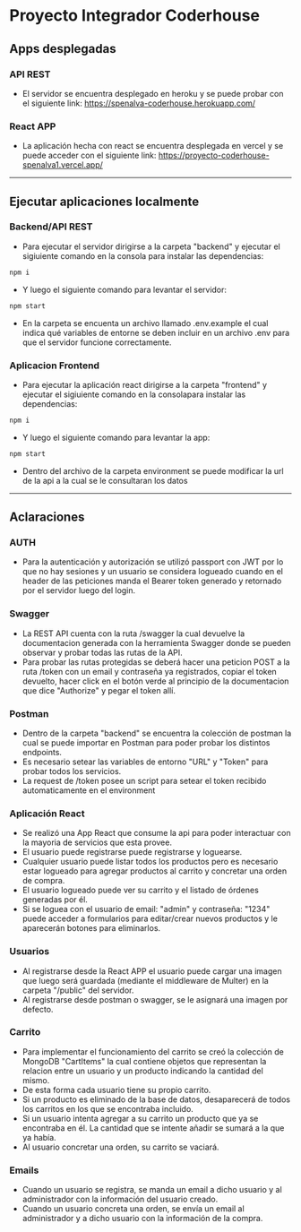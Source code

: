 # Proyecto Integrador Coderhouse

## Apps desplegadas

### API REST
- El servidor se encuentra desplegado en heroku y se puede probar con el siguiente link: https://spenalva-coderhouse.herokuapp.com/

### React APP
- La aplicación hecha con react se encuentra desplegada en vercel y se puede acceder con el siguiente link: https://proyecto-coderhouse-spenalva1.vercel.app/

---

## Ejecutar aplicaciones localmente

### Backend/API REST

- Para ejecutar el servidor dirigirse a la carpeta "backend" y ejecutar el sigiuiente comando en la consola para instalar las dependencias:
```bash
npm i
```
- Y luego el siguiente comando para levantar el servidor:
```bash
npm start
```
- En la carpeta se encuenta un archivo llamado .env.example el cual indica qué variables de entorne se deben incluir en un archivo .env para que el servidor funcione correctamente.

### Aplicacion Frontend

- Para ejecutar la aplicación react dirigirse a la carpeta "frontend" y ejecutar el sigiuiente comando en la consolapara instalar las dependencias:
```bash
npm i
```
- Y luego el siguiente comando para levantar la app:
```bash
npm start
```
- Dentro del archivo de la carpeta environment se puede modificar la url de la api a la cual se le consultaran los datos
---
## Aclaraciones
### AUTH
 - Para la autenticación y autorización se utilizó passport con JWT por lo que no hay sesiones y un usuario se considera logueado cuando en el header de las peticiones manda el Bearer token generado y retornado por el servidor luego del login.
### Swagger
 - La REST API cuenta con la ruta /swagger la cual devuelve la documentacion generada con la herramienta Swagger donde se pueden observar y probar todas las rutas de la API.
 - Para probar las rutas protegidas se deberá hacer una peticion POST a la ruta /token con un email y contraseña ya registrados, copiar el token devuelto, hacer click en el botón verde al principio de la documentacion que dice "Authorize" y pegar el token allí.
### Postman
 - Dentro de la carpeta "backend" se encuentra la colección de postman la cual se puede importar en Postman para poder probar los distintos endpoints.
 - Es necesario setear las variables de entorno "URL" y "Token" para probar todos los servicios.
 - La request de /token posee un script para setear el token recibido automaticamente en el environment
### Aplicación React
 - Se realizó una App React que consume la api para poder interactuar con la mayoria de servicios que esta provee.
 - El usuario puede registrarse puede registrarse y loguearse.
 - Cualquier usuario puede listar todos los productos pero es necesario estar logueado para agregar productos al carrito y concretar una orden de compra.
 - El usuario logueado puede ver su carrito y el listado de órdenes generadas por él.
 - Si se loguea con el usuario de email: "admin" y contraseña: "1234" puede acceder a formularios para editar/crear nuevos productos y le aparecerán botones para eliminarlos.
### Usuarios
- Al registrarse desde la React APP el usuario puede cargar una imagen que luego será guardada (mediante el middleware de Multer) en la carpeta "/public" del servidor.
- Al registrarse desde postman o swagger, se le asignará una imagen por defecto.
### Carrito
- Para implementar el funcionamiento del carrito se creó la colección de MongoDB "CartItems" la cual contiene objetos que representan la relacion entre un usuario y un producto indicando la cantidad del mismo.
- De esta forma cada usuario tiene su propio carrito.
- Si un producto es eliminado de la base de datos, desaparecerá de todos los carritos en los que se encontraba incluido.
- Si un usuario intenta agregar a su carrito un producto que ya se encontraba en él. La cantidad que se intente añadir se sumará a la que ya había.
- Al usuario concretar una orden, su carrito se vaciará.
### Emails
- Cuando un usuario se registra, se manda un email a dicho usuario y al administrador con la información del usuario creado.
- Cuando un usuario concreta una orden, se envía un email al administrador y a dicho usuario con la información de la compra.

